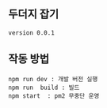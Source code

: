 

## 두더지 잡기

```
version 0.0.1
```


## 작동 방법
```
npm run dev : 개발 버전 실행
npm run  build : 빌드
npm start  : pm2 무중단 운영
```